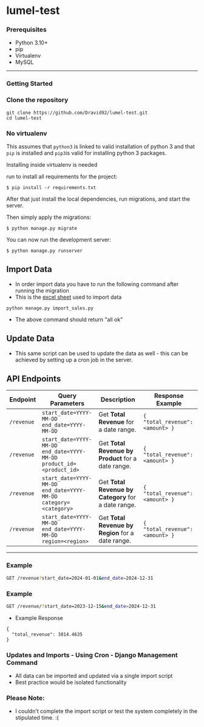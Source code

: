 # lumel-test

### Prerequisites

- Python 3.10+
- pip
- Virtualenv 
- MySQL

---

### Getting Started

### Clone the repository

   ```
   git clone https://github.com/Dravid92/lumel-test.git
   cd lumel-test
   ```

### No virtualenv

This assumes that `python3` is linked to valid installation of python 3 and that `pip` is installed and `pip3`is valid
for installing python 3 packages.

Installing inside virtualenv is needed

run to install all requirements for the project:

    $ pip install -r requirements.txt
    
      
      
After that just install the local dependencies, run migrations, and start the server.

Then simply apply the migrations:

    $ python manage.py migrate
    

You can now run the development server:

    $ python manage.py runserver

## Import Data

- In order import data you have to run the following command after running the migration
- This is the [excel sheet](https://docs.google.com/spreadsheets/d/16FlCbvqT15RvbIzbHKLVpV9aB0BxEE6g8eTWDX00WAM/edit?gid=1552958878#gid=1552958878) used to import data

```commandline
python manage.py import_sales.py
```
- The above command should return "all ok"
## Update Data 
- This same script can be used to update the data as well - this can be achieved by setting up a cron job in the server.
## API Endpoints

| Endpoint | Query Parameters | Description | Response Example |
|----------|------------------|-------------|------------------|
| `/revenue` | `start_date=YYYY-MM-DD`<br>`end_date=YYYY-MM-DD` | Get **Total Revenue** for a date range. | `{ "total_revenue": <amount> }` |
| `/revenue` | `start_date=YYYY-MM-DD`<br>`end_date=YYYY-MM-DD`<br>`product_id=<product_id>` | Get **Total Revenue by Product** for a date range. | `{ "total_revenue": <amount> }` |
| `/revenue` | `start_date=YYYY-MM-DD`<br>`end_date=YYYY-MM-DD`<br>`category=<category>` | Get **Total Revenue by Category** for a date range. | `{ "total_revenue": <amount> }` |
| `/revenue` | `start_date=YYYY-MM-DD`<br>`end_date=YYYY-MM-DD`<br>`region=<region>` | Get **Total Revenue by Region** for a date range. | `{ "total_revenue": <amount> }` |

---

### Example

```bash
GET /revenue?start_date=2024-01-01&end_date=2024-12-31

```
### Example

```bash
GET /revenue/?start_date=2023-12-15&end_date=2024-12-31
```
- Example Response
```
{
  "total_revenue": 3814.4635
}
```


### Updates and Imports - Using Cron - Django Management Command

- All data can be imported and updated via a single import script
- Best practice would be isolated functionality 


### Please Note:
- I couldn't complete the import script or test the system completely in the stipulated time. :(